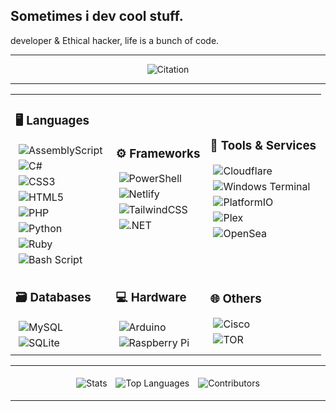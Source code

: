 Sometimes i dev cool stuff. 
---
developer & Ethical hacker, life is a bunch of code.

---
<p align="center">
  <img src="https://quotes-github-readme.vercel.app/api?type=horizontal&theme=radical" alt="Citation" />
</p>

---
<table align="center">
  <tr>
    <td>
      <h3>🖥️ Languages</h3>
      <img src="https://img.shields.io/badge/assembly%20script-%23000000.svg?style=for-the-badge&logo=assemblyscript&logoColor=white" alt="AssemblyScript" style="display: block; margin: 5px;" />
      <img src="https://img.shields.io/badge/c%23-%23239120.svg?style=for-the-badge&logo=csharp&logoColor=white" alt="C#" style="display: block; margin: 5px;" />
      <img src="https://img.shields.io/badge/css3-%231572B6.svg?style=for-the-badge&logo=css3&logoColor=white" alt="CSS3" style="display: block; margin: 5px;" />
      <img src="https://img.shields.io/badge/html5-%23E34F26.svg?style=for-the-badge&logo=html5&logoColor=white" alt="HTML5" style="display: block; margin: 5px;" />
      <img src="https://img.shields.io/badge/php-%23777BB4.svg?style=for-the-badge&logo=php&logoColor=white" alt="PHP" style="display: block; margin: 5px;" />
      <img src="https://img.shields.io/badge/python-3670A0?style=for-the-badge&logo=python&logoColor=ffdd54" alt="Python" style="display: block; margin: 5px;" />
      <img src="https://img.shields.io/badge/ruby-%23CC342D.svg?style=for-the-badge&logo=ruby&logoColor=white" alt="Ruby" style="display: block; margin: 5px;" />
      <img src="https://img.shields.io/badge/bash_script-%23121011.svg?style=for-the-badge&logo=gnu-bash&logoColor=white" alt="Bash Script" style="display: block; margin: 5px;" />
    </td>
    <td>
      <h3>⚙️ Frameworks</h3>
      <img src="https://img.shields.io/badge/PowerShell-%235391FE.svg?style=for-the-badge&logo=powershell&logoColor=white" alt="PowerShell" style="display: block; margin: 5px;" />
      <img src="https://img.shields.io/badge/netlify-%23000000.svg?style=for-the-badge&logo=netlify&logoColor=#00C7B7" alt="Netlify" style="display: block; margin: 5px;" />
      <img src="https://img.shields.io/badge/tailwindcss-%2338B2AC.svg?style=for-the-badge&logo=tailwind-css&logoColor=white" alt="TailwindCSS" style="display: block; margin: 5px;" />
      <img src="https://img.shields.io/badge/.NET-5C2D91?style=for-the-badge&logo=.net&logoColor=white" alt=".NET" style="display: block; margin: 5px;" />
    </td>
    <td>
      <h3>🔧 Tools & Services</h3>
      <img src="https://img.shields.io/badge/Cloudflare-F38020?style=for-the-badge&logo=Cloudflare&logoColor=white" alt="Cloudflare" style="display: block; margin: 5px;" />
      <img src="https://img.shields.io/badge/Windows%20Terminal-%234D4D4D.svg?style=for-the-badge&logo=windows-terminal&logoColor=white" alt="Windows Terminal" style="display: block; margin: 5px;" />
      <img src="https://img.shields.io/badge/PlatformIO-%23222.svg?style=for-the-badge&logo=platformio&logoColor=%23f5822a" alt="PlatformIO" style="display: block; margin: 5px;" />
      <img src="https://img.shields.io/badge/plex-%23E5A00D.svg?style=for-the-badge&logo=plex&logoColor=white" alt="Plex" style="display: block; margin: 5px;" />
      <img src="https://img.shields.io/badge/OpenSea-%232081E2.svg?style=for-the-badge&logo=opensea&logoColor=white" alt="OpenSea" style="display: block; margin: 5px;" />
    </td>
  </tr>
  <tr>
    <td>
      <h3>🗃️ Databases</h3>
      <img src="https://img.shields.io/badge/mysql-4479A1.svg?style=for-the-badge&logo=mysql&logoColor=white" alt="MySQL" style="display: block; margin: 5px;" />
      <img src="https://img.shields.io/badge/sqlite-%2307405e.svg?style=for-the-badge&logo=sqlite&logoColor=white" alt="SQLite" style="display: block; margin: 5px;" />
    </td>
    <td>
      <h3>💻 Hardware</h3>
      <img src="https://img.shields.io/badge/-Arduino-00979D?style=for-the-badge&logo=Arduino&logoColor=white" alt="Arduino" style="display: block; margin: 5px;" />
      <img src="https://img.shields.io/badge/Raspberry_Pi-C51A4A?style=for-the-badge&logo=Raspberry-Pi" alt="Raspberry Pi" style="display: block; margin: 5px;" />
    </td>
    <td>
      <h3>🌐 Others</h3>
      <img src="https://img.shields.io/badge/cisco-%23049fd9.svg?style=for-the-badge&logo=cisco&logoColor=black" alt="Cisco" style="display: block; margin: 5px;" />
      <img src="https://img.shields.io/badge/tor-%237E4798.svg?style=for-the-badge&logo=tor-project&logoColor=white" alt="TOR" style="display: block; margin: 5px;" />
    </td>
  </tr>
</table>


---

<p align="center">
  <img src="https://github-readme-stats.vercel.app/api?username=WAYNID&theme=dark&hide_border=false&include_all_commits=true&count_private=true" alt="Stats" style="display: inline-block; margin: 5px;" />
  <img src="https://github-readme-stats.vercel.app/api/top-langs/?username=WAYNID&theme=dark&hide_border=false&include_all_commits=true&count_private=true&layout=compact" alt="Top Languages" style="display: inline-block; margin: 5px;" />
  <img src="https://github-contributor-stats.vercel.app/api?username=WAYNID&limit=5&theme=dark&combine_all_yearly_contributions=true" alt="Contributors" style="display: inline-block; margin: 5px;" />
</p>


---

<!-- Proudly created with GPRM ( https://gprm.itsvg.in ) -->
